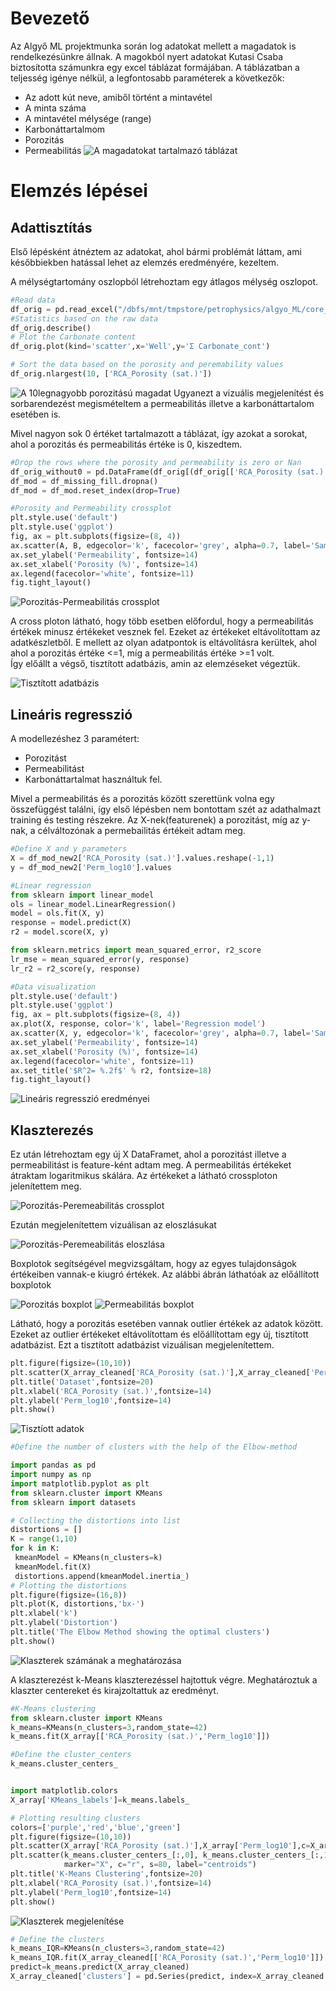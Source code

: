 # Bevezető
Az Algyő ML projektmunka során log adatokat mellett a magadatok is rendelkezésünkre állnak.
A magokból nyert adatokat Kutasi Csaba biztosította számunkra egy excel táblázat formájában.
A táblázatban a teljesség igénye nélkül, a legfontosabb paraméterek a következők:
-	Az adott kút neve, amiből történt a mintavétel
-	A minta száma
-	A mintavétel mélysége (range)
-	Karbonáttartalmom
-	Porozitás
-	Permeabilitás
![A magadatokat tartalmazó táblázat](magadatok_pics/tablazat.PNG)

# Elemzés lépései
## Adattisztítás
Első lépésként átnéztem az adatokat, ahol bármi problémát láttam, ami későbbiekben hatással lehet az elemzés eredményére, kezeltem.

A mélységtartomány oszlopból létrehoztam egy átlagos mélység oszlopot. 

```Python
#Read data
df_orig = pd.read_excel("/dbfs/mnt/tmpstore/petrophysics/algyo_ML/core_sample/Algyo_CA_database_mod_KCs_rep_new.xlsx")
#Statistics based on the raw data
df_orig.describe()
# Plot the Carbonate content 
df_orig.plot(kind='scatter',x='Well',y='Ʃ Carbonate_cont')

# Sort the data based on the porosity and peremability values 
df_orig.nlargest(10, ['RCA_Porosity (sat.)'])
```
![A 10legnagyobb porozitású magadat](magadatok_pics/largest_porosity.png)
Ugyanezt a vizuális megjelenítést és sorbarendezést megismételtem a permeabilitás illetve a karbonáttartalom esetében is.

Mivel nagyon sok 0 értéket tartalmazott a táblázat, így azokat a sorokat, ahol a porozitás és permeabilitás értéke is 0, kiszedtem.
```Python
#Drop the rows where the porosity and permeability is zero or Nan
df_orig_without0 = pd.DataFrame(df_orig[(df_orig[['RCA_Porosity (sat.)','RCA_Oil_Permeability']] != 0).all(axis=1)])
df_mod = df_missing_fill.dropna()
df_mod = df_mod.reset_index(drop=True)

#Porosity and Permeability crossplot
plt.style.use('default')
plt.style.use('ggplot')
fig, ax = plt.subplots(figsize=(8, 4))
ax.scatter(A, B, edgecolor='k', facecolor='grey', alpha=0.7, label='Sample data')
ax.set_ylabel('Permeability', fontsize=14)
ax.set_xlabel('Porosity (%)', fontsize=14)
ax.legend(facecolor='white', fontsize=11)
fig.tight_layout()
```
![Porozitás-Permeabilitás crossplot](magadatok_pics/Por_Perm_cp.png)

A cross ploton látható, hogy több esetben előfordul, hogy a permeabilitás értékek minusz értékeket vesznek fel. Ezeket az értékeket eltávolítottam az adatkészletből. E mellett az olyan adatpontok is eltávolításra kerültek, ahol ahol a porozitás értéke <=1, míg a permeabilitás értéke >=1 volt.  
Így előállt a végső, tisztított adatbázis, amin az elemzéseket végeztük.

![Tisztított adatbázis](magadatok_pics/cleaned_database.PNG)

## Lineáris regresszió 

A modellezéshez 3 paramétert:
-   Porozitást
-	Permeabilitást
-	Karbonáttartalmat
használtuk fel. 

Mivel a permeabilitás és a porozitás között szerettünk volna egy összefüggést találni, így első lépésben nem bontottam szét az adathalmazt training és testing részekre. Az X-nek(featurenek) a porozitást, míg az y-nak, a célváltozónak a permebailitás értékeit adtam meg.

```Python
#Define X and y parameters
X = df_mod_new2['RCA_Porosity (sat.)'].values.reshape(-1,1)
y = df_mod_new2['Perm_log10'].values

#Linear regression
from sklearn import linear_model
ols = linear_model.LinearRegression()
model = ols.fit(X, y)
response = model.predict(X)
r2 = model.score(X, y)

from sklearn.metrics import mean_squared_error, r2_score
lr_mse = mean_squared_error(y, response)
lr_r2 = r2_score(y, response)

#Data visualization
plt.style.use('default')
plt.style.use('ggplot')
fig, ax = plt.subplots(figsize=(8, 4))
ax.plot(X, response, color='k', label='Regression model')
ax.scatter(X, y, edgecolor='k', facecolor='grey', alpha=0.7, label='Sample data')
ax.set_ylabel('Permeability', fontsize=14)
ax.set_xlabel('Porosity (%)', fontsize=14)
ax.legend(facecolor='white', fontsize=11)
ax.set_title('$R^2= %.2f$' % r2, fontsize=18)
fig.tight_layout()
```
![Lineáris regresszió eredményei](magadatok_pics/LR_eredmények.PNG)

## Klaszterezés

Ez után létrehoztam egy új X DataFramet, ahol a porozitást illetve a permeabilitást is feature-ként adtam meg. A permeabilitás értékeket átraktam logaritmikus skálára. Az értékeket a látható crossploton jelenítettem meg. 

![Porozitás-Peremeabilitás crossplot](magadatok_pics/Por_perm.PNG)

Ezután megjelenítettem vizuálisan az eloszlásukat

![Porozitás-Peremeabilitás eloszlása](magadatok_pics/Por_perm_dist.PNG)

Boxplotok segítségével megvizsgáltam, hogy az egyes tulajdonságok értékeiben vannak-e kiugró értékek. Az alábbi ábrán láthatóak az előállított boxplotok

![Porozitás boxplot](magadatok_pics/Por_boxplot.PNG)
![Permeabilitás boxplot](magadatok_pics/Perm_boxplot.PNG)

Látható, hogy a porozitás esetében vannak outlier értékek az adatok között. Ezeket az outlier értékeket eltávolítottam és előállítottam egy új, tisztított adatbázist.
Ezt a tisztított adatbázist vizuálisan megjelenítettem.

```Python
plt.figure(figsize=(10,10))
plt.scatter(X_array_cleaned['RCA_Porosity (sat.)'],X_array_cleaned['Perm_log10'],s=15,color='grey')
plt.title('Dataset',fontsize=20)
plt.xlabel('RCA_Porosity (sat.)',fontsize=14)
plt.ylabel('Perm_log10',fontsize=14)
plt.show()
```

![Tisztíott adatok](magadatok_pics/Por_perm_cleaned.PNG)

```Python
#Define the number of clusters with the help of the Elbow-method

import pandas as pd
import numpy as np
import matplotlib.pyplot as plt
from sklearn.cluster import KMeans
from sklearn import datasets

# Collecting the distortions into list
distortions = []
K = range(1,10)
for k in K:
 kmeanModel = KMeans(n_clusters=k)
 kmeanModel.fit(X)
 distortions.append(kmeanModel.inertia_)
# Plotting the distortions
plt.figure(figsize=(16,8))
plt.plot(K, distortions,'bx-')
plt.xlabel('k')
plt.ylabel('Distortion')
plt.title('The Elbow Method showing the optimal clusters')
plt.show()
```
![Klaszterek számának a meghatározása](magadatok_pics/Elbow_method.PNG)

A klaszterezést k-Means klaszterezéssel hajtottuk végre. Meghatároztuk a klaszter centereket és kirajzoltattuk az eredményt.

```Python
#K-Means clustering
from sklearn.cluster import KMeans
k_means=KMeans(n_clusters=3,random_state=42)
k_means.fit(X_array[['RCA_Porosity (sat.)','Perm_log10']])

#Define the cluster_centers
k_means.cluster_centers_


import matplotlib.colors
X_array['KMeans_labels']=k_means.labels_

# Plotting resulting clusters
colors=['purple','red','blue','green']
plt.figure(figsize=(10,10))
plt.scatter(X_array['RCA_Porosity (sat.)'],X_array['Perm_log10'],c=X_array['KMeans_labels'],cmap=matplotlib.colors.ListedColormap(colors),s=15)
plt.scatter(k_means.cluster_centers_[:,0], k_means.cluster_centers_[:,1], 
            marker="X", c="r", s=80, label="centroids")
plt.title('K-Means Clustering',fontsize=20)
plt.xlabel('RCA_Porosity (sat.)',fontsize=14)
plt.ylabel('Perm_log10',fontsize=14)
plt.show()
```

![Klaszterek megjelenítése](magadatok_pics/Clusters.PNG)

```Python
# Define the clusters
k_means_IQR=KMeans(n_clusters=3,random_state=42)
k_means_IQR.fit(X_array_cleaned[['RCA_Porosity (sat.)','Perm_log10']])
predict=k_means.predict(X_array_cleaned)
X_array_cleaned['clusters'] = pd.Series(predict, index=X_array_cleaned.index)

```